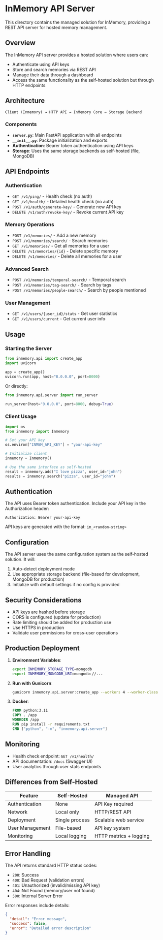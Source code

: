 # InMemory API Server

This directory contains the managed solution for InMemory, providing a REST API server for hosted memory management.

## Overview

The InMemory API server provides a hosted solution where users can:
- Authenticate using API keys
- Store and search memories via REST API
- Manage their data through a dashboard
- Access the same functionality as the self-hosted solution but through HTTP endpoints

## Architecture

```
Client (Inmemory) → HTTP API → InMemory Core → Storage Backend
```

### Components

- **`server.py`**: Main FastAPI application with all endpoints
- **`__init__.py`**: Package initialization and exports
- **Authentication**: Bearer token authentication using API keys
- **Storage**: Uses the same storage backends as self-hosted (file, MongoDB)

## API Endpoints

### Authentication
- `GET /v1/ping/` - Health check (no auth)
- `GET /v1/health/` - Detailed health check (no auth)
- `POST /v1/auth/generate-key/` - Generate new API key
- `DELETE /v1/auth/revoke-key/` - Revoke current API key

### Memory Operations
- `POST /v1/memories/` - Add a new memory
- `POST /v1/memories/search/` - Search memories
- `GET /v1/memories/` - Get all memories for a user
- `DELETE /v1/memories/{id}` - Delete specific memory
- `DELETE /v1/memories/` - Delete all memories for a user

### Advanced Search
- `POST /v1/memories/temporal-search/` - Temporal search
- `POST /v1/memories/tag-search/` - Search by tags
- `POST /v1/memories/people-search/` - Search by people mentioned

### User Management
- `GET /v1/users/{user_id}/stats` - Get user statistics
- `GET /v1/users/current` - Get current user info

## Usage

### Starting the Server

```python
from inmemory.api import create_app
import uvicorn

app = create_app()
uvicorn.run(app, host="0.0.0.0", port=8000)
```

Or directly:
```python
from inmemory.api.server import run_server

run_server(host="0.0.0.0", port=8000, debug=True)
```

### Client Usage

```python
import os
from inmemory import Inmemory

# Set your API key
os.environ["INMEM_API_KEY"] = "your-api-key"

# Initialize client
inmemory = Inmemory()

# Use the same interface as self-hosted
result = inmemory.add("I love pizza", user_id="john")
results = inmemory.search("pizza", user_id="john")
```

## Authentication

The API uses Bearer token authentication. Include your API key in the Authorization header:

```
Authorization: Bearer your-api-key
```

API keys are generated with the format: `im_<random-string>`

## Configuration

The API server uses the same configuration system as the self-hosted solution. It will:
1. Auto-detect deployment mode
2. Use appropriate storage backend (file-based for development, MongoDB for production)
3. Initialize with default settings if no config is provided

## Security Considerations

- API keys are hashed before storage
- CORS is configured (update for production)
- Rate limiting should be added for production use
- Use HTTPS in production
- Validate user permissions for cross-user operations

## Production Deployment

1. **Environment Variables**:
   ```bash
   export INMEMORY_STORAGE_TYPE=mongodb
   export INMEMORY_MONGODB_URI=mongodb://...
   ```

2. **Run with Gunicorn**:
   ```bash
   gunicorn inmemory.api.server:create_app --workers 4 --worker-class uvicorn.workers.UvicornWorker
   ```

3. **Docker**:
   ```dockerfile
   FROM python:3.11
   COPY . /app
   WORKDIR /app
   RUN pip install -r requirements.txt
   CMD ["python", "-m", "inmemory.api.server"]
   ```

## Monitoring

- Health check endpoint: `GET /v1/health/`
- API documentation: `/docs` (Swagger UI)
- User analytics through user stats endpoints

## Differences from Self-Hosted

| Feature | Self-Hosted | Managed API |
|---------|-------------|-------------|
| Authentication | None | API Key required |
| Network | Local only | HTTP/REST API |
| Deployment | Single process | Scalable web service |
| User Management | File-based | API key system |
| Monitoring | Local logging | HTTP metrics + logging |

## Error Handling

The API returns standard HTTP status codes:
- `200`: Success
- `400`: Bad Request (validation errors)
- `401`: Unauthorized (invalid/missing API key)
- `404`: Not Found (memory/user not found)
- `500`: Internal Server Error

Error responses include details:
```json
{
  "detail": "Error message",
  "success": false,
  "error": "Detailed error description"
}
